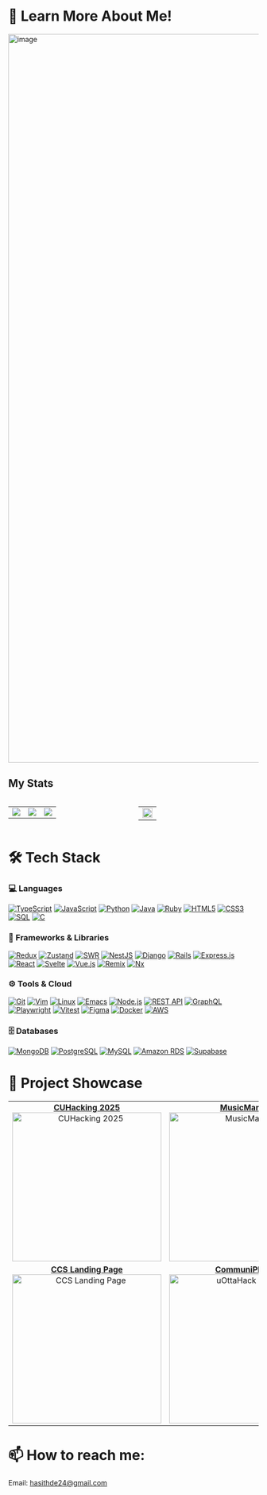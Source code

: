 # 🤩 Learn More About Me! 
[<img width="1467" alt="image" src="https://github.com/user-attachments/assets/0f47b8ab-ed68-46b5-987a-16987d1ffd13" />](https://hasithdev.com)

## My Stats
<div style="display: grid; grid-template-columns: repeat(2, 1fr); gap: 20px;">
  <table>
    <tr style="width: 50%;">
      <td align="center">
        <img src="https://github-readme-stats.vercel.app/api?username=HasithDeAlwis&count_private=true&show_icons=true&theme=radical" />
      </td>
      <td align="center">
        <a href="https://leetcode.com/Hasith05">
          <img src="https://leetcard.jacoblin.cool/Hasith05?theme=dark&font=Noto%20Sans" />
        </a>
      </td>
      <td align="center">
        <img src="https://github-readme-streak-stats.herokuapp.com/?user=HasithDeAlwis&theme=radical" />
      </td>
    </tr>
  </table>
  <table>
    <tr>
      <td>
          <img src="https://github-readme-activity-graph.vercel.app/graph?username=HasithDeAlwis&theme=redical&hide_border=true" style="width: 100%;" />
      </td>
    </tr>
  </table>

</div>

# 🛠️ Tech Stack 

### 💻 Languages  
[![TypeScript](https://img.shields.io/badge/TypeScript-007ACC?style=for-the-badge&logo=typescript&logoColor=white)](https://www.typescriptlang.org/docs/)
[![JavaScript](https://img.shields.io/badge/JavaScript-F7DF1E?style=for-the-badge&logo=javascript&logoColor=black)](https://developer.mozilla.org/en-US/docs/Web/JavaScript)
[![Python](https://img.shields.io/badge/Python-3776AB?style=for-the-badge&logo=python&logoColor=white)](https://docs.python.org/3/)
[![Java](https://img.shields.io/badge/Java-ED8B00?style=for-the-badge&logo=openjdk&logoColor=white)](https://docs.oracle.com/en/java/)
[![Ruby](https://img.shields.io/badge/Ruby-CC342D?style=for-the-badge&logo=ruby&logoColor=white)](https://ruby-doc.org/)
[![HTML5](https://img.shields.io/badge/HTML5-E34F26?style=for-the-badge&logo=html5&logoColor=white)](https://developer.mozilla.org/en-US/docs/Web/HTML)
[![CSS3](https://img.shields.io/badge/CSS3-1572B6?style=for-the-badge&logo=css3&logoColor=white)](https://developer.mozilla.org/en-US/docs/Web/CSS)
[![SQL](https://img.shields.io/badge/SQL-4479A1?style=for-the-badge&logo=mysql&logoColor=white)](https://dev.mysql.com/doc/)
[![C](https://img.shields.io/badge/C-00599C?style=for-the-badge&logo=c&logoColor=white)](https://devdocs.io/c/)

### 🔧 Frameworks & Libraries
[![Redux](https://img.shields.io/badge/Redux-764ABC?style=for-the-badge&logo=redux&logoColor=white)](https://redux.js.org/)
[![Zustand](https://img.shields.io/badge/Zustand-5F2EEA?style=for-the-badge&logo=react&logoColor=white)](https://docs.pmnd.rs/zustand/getting-started/introduction)
[![SWR](https://img.shields.io/badge/SWR-000000?style=for-the-badge&logo=react&logoColor=white)](https://swr.vercel.app/)
[![NestJS](https://img.shields.io/badge/NestJS-E0234E?style=for-the-badge&logo=nestjs&logoColor=white)](https://docs.nestjs.com/)
[![Django](https://img.shields.io/badge/Django-092E20?style=for-the-badge&logo=django&logoColor=white)](https://docs.djangoproject.com/)
[![Rails](https://img.shields.io/badge/Rails-CC0000?style=for-the-badge&logo=ruby-on-rails&logoColor=white)](https://guides.rubyonrails.org/)
[![Express.js](https://img.shields.io/badge/Express.js-404D59?style=for-the-badge&logo=express&logoColor=white)](https://expressjs.com/)
[![React](https://img.shields.io/badge/React-20232A?style=for-the-badge&logo=react&logoColor=61DAFB)](https://react.dev/)
[![Svelte](https://img.shields.io/badge/Svelte-FF3E00?style=for-the-badge&logo=svelte&logoColor=white)](https://svelte.dev/docs)
[![Vue.js](https://img.shields.io/badge/Vue.js-35495E?style=for-the-badge&logo=vue.js&logoColor=4FC08D)](https://vuejs.org/guide/introduction.html)
[![Remix](https://img.shields.io/badge/Remix-000000?style=for-the-badge&logo=remix&logoColor=white)](https://remix.run/docs/en/main)
[![Nx](https://img.shields.io/badge/Nx-143055?style=for-the-badge&logo=nx&logoColor=white)](https://nx.dev/docs)

### ⚙️ Tools & Cloud
[![Git](https://img.shields.io/badge/Git-F05032?style=for-the-badge&logo=git&logoColor=white)](https://git-scm.com/doc)
[![Vim](https://img.shields.io/badge/Vim-57A143?style=for-the-badge&logo=vim&logoColor=white)](https://www.vim.org/docs.php)
[![Linux](https://img.shields.io/badge/Linux-FCC624?style=for-the-badge&logo=linux&logoColor=black)](https://www.kernel.org/doc/html/latest/)
[![Emacs](https://img.shields.io/badge/Emacs-7F5AB6?style=for-the-badge&logo=gnu-emacs&logoColor=white)](https://www.gnu.org/software/emacs/manual/html_node/emacs/)
[![Node.js](https://img.shields.io/badge/Node.js-43853D?style=for-the-badge&logo=node.js&logoColor=white)](https://nodejs.org/docs/latest/api/)
[![REST API](https://img.shields.io/badge/REST-02569B?style=for-the-badge&logo=rest&logoColor=white)](https://restfulapi.net/)
[![GraphQL](https://img.shields.io/badge/GraphQL-E10098?style=for-the-badge&logo=graphql&logoColor=white)](https://graphql.org/learn/)
[![Playwright](https://img.shields.io/badge/Playwright-45ba4b?style=for-the-badge&logo=playwright&logoColor=white)](https://playwright.dev/docs/intro)
[![Vitest](https://img.shields.io/badge/Vitest-6E9F18?style=for-the-badge&logo=vitest&logoColor=white)](https://vitest.dev/guide/)
[![Figma](https://img.shields.io/badge/Figma-F24E1E?style=for-the-badge&logo=figma&logoColor=white)](https://help.figma.com/)
[![Docker](https://img.shields.io/badge/Docker-2496ED?style=for-the-badge&logo=docker&logoColor=white)](https://docs.docker.com/)
[![AWS](https://img.shields.io/badge/AWS-232F3E?style=for-the-badge&logo=amazon-aws&logoColor=white)](https://docs.aws.amazon.com/)

### 🗄️ Databases
[![MongoDB](https://img.shields.io/badge/MongoDB-4EA94B?style=for-the-badge&logo=mongodb&logoColor=white)](https://docs.mongodb.com/)
[![PostgreSQL](https://img.shields.io/badge/PostgreSQL-316192?style=for-the-badge&logo=postgresql&logoColor=white)](https://www.postgresql.org/docs/)
[![MySQL](https://img.shields.io/badge/MySQL-005C84?style=for-the-badge&logo=mysql&logoColor=white)](https://dev.mysql.com/doc/)
[![Amazon RDS](https://img.shields.io/badge/Amazon%20RDS-527FFF?style=for-the-badge&logo=amazon-rds&logoColor=white)](https://docs.aws.amazon.com/rds/)
[![Supabase](https://img.shields.io/badge/Supabase-181818?style=for-the-badge&logo=supabase&logoColor=white)](https://supabase.com/docs)

# 🚀 Project Showcase 

<table>
  <tr>
    <td align="center">
      <a href="https://github.com/cuhacking/2025">
        <strong>CUHacking 2025</strong><br />
        <img width="300" alt="CUHacking 2025" src="https://github.com/user-attachments/assets/7d402a9a-e365-42cf-8bfe-a0612c2d6ac3" />
      </a>
    </td>
    <td align="center">
      <a href="https://github.com/HasithDeAlwis/MusicMania">
        <strong>MusicMania</strong><br />
        <img width="300" alt="MusicMania" src="https://github.com/user-attachments/assets/6d4e6305-e875-4e03-b904-4f5b929a18c9" />
      </a>
    </td>
  </tr>
  <tr>
    <td align="center">
      <a href="https://github.com/Carleton-Blueprint/CCS-Landing-Page">
        <strong>CCS Landing Page</strong><br />
        <img width="300" alt="CCS Landing Page" src="https://github.com/user-attachments/assets/cc2d078b-d102-49e3-848a-2d91816f7d1c" />
      </a>
    </td>
    <td align="center">
      <a href="https://github.com/sbilalshaikh/uottahack2024">
        <strong>CommuniPlant</strong><br />
        <img width="300" alt="uOttaHack 2024" src="https://github.com/user-attachments/assets/9ea60cdc-ffbe-4654-89f3-324eeff35af0" />
      </a>
    </td>
  </tr>
</table>

# 📫 How to reach me:
Email: [hasithde24@gmail.com](mailto:hasithde24@gmail.com)

<!--
**HasithDeAlwis/HasithDeAlwis** is a ✨ _special_ ✨ repository because its `README.md` (this file) appears on your GitHub profile.

Here are some ideas to get you started:

- 🔭 I’m currently working on ...
- 🌱 I’m currently learning ...
- 👯 I’m looking to collaborate on ...
- 🤔 I’m looking for help with ...
- 💬 Ask me about ...
- 📫 How to reach me: ...
- 😄 Pronouns: ...
- ⚡ Fun fact: ...
-->
